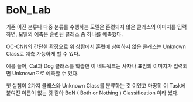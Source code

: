 # BoN_Lab

기존 이진 분류나 다중 분류를 수행하는 모델은 훈련되지 않은 클래스의 이미지를 입력하면, 모델의 예측은 훈련된 클래스 중 하나를 예측했다.

OC-CNN의 간단한 확장으로 위 상황에서 훈련에 참여하지 않은 클래스는 Unknown Class로 예측 가능하게 할 수 있다.

예를 들어, Cat과 Dog 클래스를 학습한 이 네트워크는 사자나 표범의 이미지가 입력되면 Unknown으로 예측할 수 있다.

첫 실험이 2가지 클래스와 Unknown Class를 분류하는 것 이었고 마땅히 이 Task에 붙여진 이름이 없는 것 같아 BoN ( Both or Nothing ) Classification 이라 썼다.

